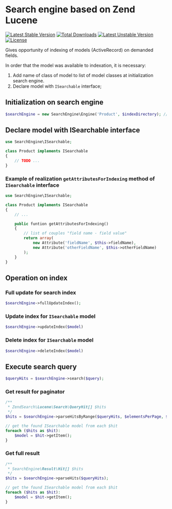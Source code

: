 Search engine based on Zend Lucene
=======

[![Latest Stable Version](https://poser.pugx.org/nqxcode/search-engine/v/stable.png)](https://packagist.org/packages/nqxcode/search-engine)
[![Total Downloads](https://poser.pugx.org/nqxcode/search-engine/downloads.png)](https://packagist.org/packages/nqxcode/search-engine)
[![Latest Unstable Version](https://poser.pugx.org/nqxcode/search-engine/v/unstable.png)](https://packagist.org/packages/nqxcode/search-engine)
[![License](https://poser.pugx.org/nqxcode/search-engine/license.png)](https://packagist.org/packages/nqxcode/search-engine)

Gives opportunity of indexing of models (ActiveRecord) on demanded fields.

In order that the model was available to indexation, it is necessary:

1. Add name of class of model to list of model classes at initialization search engine.
2. Declare model with `ISearchable` interface;

## Initialization on search engine
```PHP
$searchEngine = new SearchEngine\Engine('Product', $indexDirectory); // $indexDirectory path to index directory
```
## Declare model with ISearchable interface

```PHP
use SearchEngine\ISearchable;

class Product implements ISearchable
{
    // TODO ...
}
```

### Example of realization `getAttributesForIndexing` method of `ISearchable` interface
```PHP
use SearchEngine\ISearchable;

class Product implements ISearchable
{
    // ...

    public funtion getAttributesForIndexing()
    {
        // list of couples "field name - field value"
        return array(
            new Attribute('fieldName', $this->fieldName),
            new Attribute('otherFieldName', $this->otherFieldName)
        );
    }
}
```

## Operation on index

### Full update for search index
```PHP
$searchEngine->fullUpdateIndex();
```

### Update index for `ISearchable` model
```PHP
$searchEngine->updateIndex($model)
```

### Delete index for `ISearchable` model
```PHP
$searchEngine->deleteIndex($model)
```

## Execute search query
```PHP
$queryHits = $searchEngine->search($query);
```

### Get result for paginator
```PHP
/**
 * ZendSearch\Lucene\Search\QueryHit[] $hits
 */
$hits = $searchEngine->parseHitsByRange($queryHits, $elementsPerPage, $currentPage);

// get the found ISearchable model from each $hit
foreach ($hits as $hit):
    $model = $hit->getItem();
}
```

### Get full result
```PHP
/**
 * SearchEngine\Result\Hit[] $hits
 */
$hits = $searchEngine->parseHits($queryHits);

// get the found ISearchable model from each $hit
foreach ($hits as $hit):
    $model = $hit->getItem();
}
```